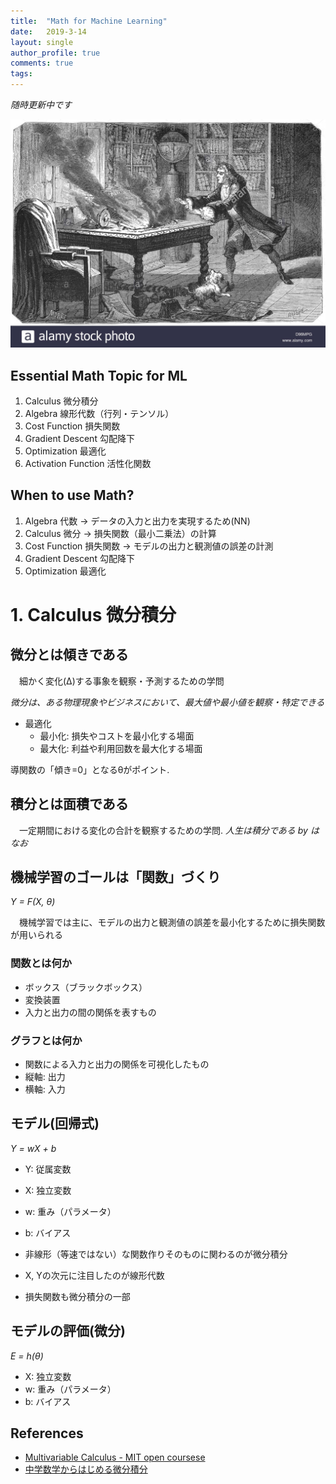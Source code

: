```yaml
---
title:  "Math for Machine Learning"
date:   2019-3-14
layout: single
author_profile: true
comments: true
tags:
---
```


*随時更新中です*

![](/pics/keras/newton.jpg)

## Essential Math Topic for ML

1. Calculus 微分積分
2. Algebra 線形代数（行列・テンソル）
3. Cost Function 損失関数
4. Gradient Descent 勾配降下
5. Optimization 最適化
6. Activation Function 活性化関数

## When to use Math?

1. Algebra 代数 -> データの入力と出力を実現するため(NN)
2. Calculus 微分 -> 損失関数（最小二乗法）の計算
3. Cost Function 損失関数 -> モデルの出力と観測値の誤差の計測
4. Gradient Descent 勾配降下
5. Optimization 最適化

# 1. Calculus 微分積分

## 微分とは傾きである

　細かく変化(Δ)する事象を観察・予測するための学問

*微分は、ある物理現象やビジネスにおいて、最大値や最小値を観察・特定できる*

- 最適化
  - 最小化: 損失やコストを最小化する場面
  - 最大化: 利益や利用回数を最大化する場面

導関数の「傾き=0」となるθがポイント.

## 積分とは面積である

　一定期間における変化の合計を観察するための学問.
  *人生は積分である by はなお*

## 機械学習のゴールは「関数」づくり
*Y = F(X, θ)*     

　機械学習では主に、モデルの出力と観測値の誤差を最小化するために損失関数が用いられる

### 関数とは何か
- ボックス（ブラックボックス）
- 変換装置
- 入力と出力の間の関係を表すもの

### グラフとは何か

- 関数による入力と出力の関係を可視化したもの
- 縦軸: 出力
- 横軸: 入力  

## モデル(回帰式)
*Y = wX + b*    

- Y: 従属変数
- X: 独立変数
- w: 重み（パラメータ）
- b: バイアス

- 非線形（等速ではない）な関数作りそのものに関わるのが微分積分
- X, Yの次元に注目したのが線形代数
- 損失関数も微分積分の一部

## モデルの評価(微分)
*E = h(θ)*      

- X: 独立変数
- w: 重み（パラメータ）
- b: バイアス




## References

- [Multivariable Calculus - MIT open coursese](https://ocw.mit.edu/courses/mathematics/18-06-linear-algebra-spring-2010/video-lectures/)
- [中学数学からはじめる微分積分](https://www.youtube.com/watch?v=4p1rwfXbCoY)
